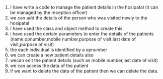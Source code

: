 1) I have write a code to manage the patient details in the hosipatal (it can be managed by the reception officer)
2) we can add the details of the person who was visited newly to the hosipatal
3) I have used the class and object method to create this.
4) i have used the certain parameters to enter the details of the patients (name,opnumber,mobile number,purpose of visit,last date of visit,purpose of visit)
5) the each individual is identified by a opnumber
6) we can create a new patient details also
7) wecan edit the patient details (such as mobile number,last date of visit)
8) we can access the data of the patient
9) if we want to delete the data of the patient then we can delete the data.
